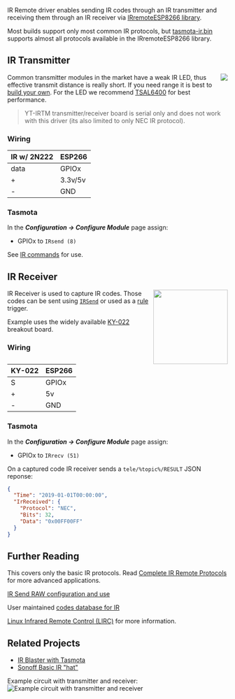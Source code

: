 IR Remote driver enables sending IR codes through an IR transmitter and receiving them through an IR receiver via [IRremoteESP8266 library](https://github.com/crankyoldgit/IRremoteESP8266).

Most builds support only most common IR protocols, but [tasmota-ir.bin](Tasmota-IR) supports almost all protocols available in the IRremoteESP8266 library.

## IR Transmitter
<img src="https://user-images.githubusercontent.com/5904370/68168682-e3cca780-ff69-11e9-928d-e1571a24a3ab.png" align=right></img>Common transmitter modules in the market have a weak IR LED, thus effective transmit distance is really short. If you need range it is best to [build your own](https://github.com/crankyoldgit/IRremoteESP8266/wiki#ir-sending). For the LED we recommend [TSAL6400](https://t.ly/8DX7N) for best performance.
> YT-IRTM transmitter/receiver board is serial only and does not work with this driver (its also limited to only NEC IR protocol).


### Wiring
| IR w/ 2N222   | ESP266 |
|---|---|
|data   |GPIOx   |
|+   | 3.3v/5v  |
|-  |GND    |

### Tasmota
In the **_Configuration -> Configure Module_** page assign:

- GPIOx to `IRsend (8)`   

See [IR commands](Commands.md#ir-remote) for use. 

## IR Receiver
<img src="https://user-images.githubusercontent.com/5904370/68152195-7443c180-ff43-11e9-95dc-0268d5e5dd3c.png" align=right width=170></img>

IR Receiver is used to capture IR codes. Those codes can be sent using [`IRSend`](Commands.md#irsend) or used as a [rule](Rules) trigger.   

Example uses the widely available [KY-022](https://arduinomodules.info/ky-022-infrared-receiver-module/) breakout board.

### Wiring
| KY-022   | ESP266 |
|---|---|
|S   |GPIOx   |
|+   | 5v  |
|-  |GND    |

### Tasmota
In the **_Configuration -> Configure Module_** page assign:

- GPIOx to `IRrecv (51)`   

On a captured code IR receiver sends a `tele/%topic%/RESULT` JSON reponse:

```json
{
  "Time": "2019-01-01T00:00:00",
  "IrReceived": {
    "Protocol": "NEC",
    "Bits": 32,
    "Data": "0x00FF00FF"
  }
}

```
## Further Reading
This covers only the basic IR protocols. Read [Complete IR Remote Protocols](Tasmota-IR) for more advanced applications.

[IR Send RAW configuration and use](IRSend-RAW-Encoding)

User maintained [codes database for IR](Codes-for-IR-Remotes)

[Linux Infrared Remote Control (LIRC)](http://www.lirc.org/) for more information. 

## Related Projects
- [IR Blaster with Tasmota](http://www.asknoone.com/ir-blaster-with-tasmota/)
- [Sonoff Basic IR "hat"](https://github.com/altelch/SonoffIR)

Example circuit with transmitter and receiver:
![Example circuit with transmitter and receiver](https://user-images.githubusercontent.com/5904370/68167905-820b3e00-ff67-11e9-978f-d7108a179353.png)